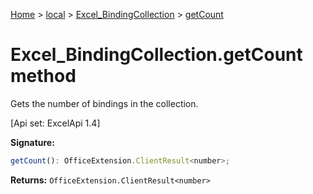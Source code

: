 [Home](./index) &gt; [local](local.md) &gt; [Excel\_BindingCollection](local.excel_bindingcollection.md) &gt; [getCount](local.excel_bindingcollection.getcount.md)

# Excel\_BindingCollection.getCount method

Gets the number of bindings in the collection. 

 \[Api set: ExcelApi 1.4\]

**Signature:**
```javascript
getCount(): OfficeExtension.ClientResult<number>;
```
**Returns:** `OfficeExtension.ClientResult<number>`


